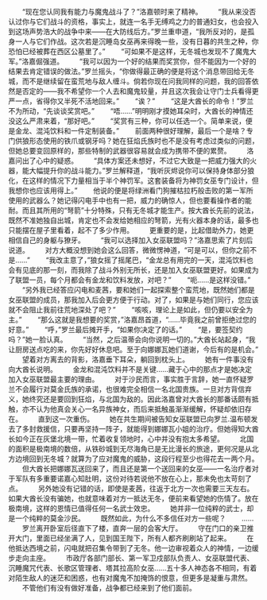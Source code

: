 　　“现在您认同我有能力与魔鬼战斗了？”洛嘉顿时来了精神。
　　“我从来没否认过你与它们战斗的资格，事实上，就连一名手无缚鸡之力的普通妇女，也会投入到这场声势浩大的战争中来——在大防线后方。”罗兰重申道，“我所反对的，是孤身一人与它们作战。这次若是沉睡岛女巫再来得晚一些，没有日暮的共生之种，你恐怕已经被葬在西区公墓里了。”
　　“可如果不是这样，无冬城也发现不了魔鬼大军。”洛嘉倔强道。
　　“我可以因为一个好的结果而奖赏你，但不能因为一个好的结果去肯定错误的做法。”罗兰摇头，“你做得最正确的便是将这个消息带回给无冬城，而不是继续留在蛮荒地与敌人缠斗。倘若你现在问我同样的问题，我的回答依然是否定的——我不希望你一个人去和魔鬼较量，并且这次我会让守门士兵看得更严一点，省得你又半死不活地回来。”
　　“诶？”
　　“这是大酋长的命令！”罗兰不为所动，“先谈谈奖赏吧。”
　　“唔……”明明刚才摸她耳朵时，大酋长的神情还没这么严肃来着，“那好吧。”
　　“奖赏有三种，你可以任选一个。简单来说，便是金龙、混沌饮料和一件定制装备。”
　　前面两种很好理解，最后一个是啥？专门供狼形态使用的铁爪或钢牙吗？她在狂焰氏族时也不是没有考虑过类似的问题，但她总要变回原样的，那些特制的武器很容易就会成为携带不便的累赘。
　　洛嘉问出了心中的疑惑。
　　“具体方案还未想好，不过它大致是一把威力强大的火器，能大幅提升你的战斗能力。”罗兰解释道，“我听灰烬说你可以保持身体部分狼化，在这样的情况下力量相当于半个神罚军。这套装备将为神罚女巫专门设计，但我想你也应该用得上。”
　　他说的便是将绿洲看门狗摧枯拉朽般击败的第一军所使用的武器么？她记得闪电手中也有一把，威力的确惊人，但也要看操作者的能耐。而且其所用的“弩箭”十分特殊，只有无冬城才能生产。按大酋长先前的说法，既然不准她独自出城，肯定也不会发给她相应的弩箭，光有火器本身的话，最多也只能摆在屋子里看着，起不了多少作用。
　　更重要的是，比起借助外力，她更相信自己的身躯与獠牙。
　　“我可以选择加入女巫联盟吗？”洛嘉思索了片刻后说道。
　　对方大概没想到她会这么回答，微微愣神道，“可是可以，但你之前不是……”
　　“我改主意了，”狼女摇了摇尾巴，“金龙总有用完的一天，混沌饮料也会有见底的那一刻，而我除了战斗外别无所长，还是加入女巫联盟更好。如果成为了联盟一员，每个月都会有金龙和饮料发放，对吧？”
　　“呃……是这样没错。”
　　“另外我已经答应闪电和麦茜，要和她们一起探索整个蛮荒地，既然她们都是女巫联盟的成员，那我加入后会更方便于行动。对了，如果是与她们同行，您应该就不会阻止我前往荒地深处了吧？”
　　“咳咳，理论上是如此，但仍要以安全为主。”
　　“那么这就是我想要的奖赏，”洛嘉昂首道，“……毕竟我之前曾拒绝过您的好意。”
　　“呼，”罗兰最后摊开手，“如果你决定了的话。”
　　“是，要签契约吗？”她一脸认真。
　　“当然，之后温蒂会向你说明一切的。”大酋长站起身，“我让厨房送点吃的来，你先好好休息吧。至于向娜娜瓦她们道谢，今后有的是机会。”
　　望着对方离去的背影，洛嘉垂下耳朵，躺回到枕头上。
　　她有一件事没有向大酋长说明。
　　金龙和混沌饮料并不是关键……藏于心中的那点才是她决定加入女巫联盟最主要的理由。
　　对于沙民而言，事实胜于言辞，她一直怀疑罗兰不会履行对莫金氏族的承诺，也很难完全相信一名北国贵族。一旦对方背信弃义，她终究还是要回到狂焰，与北国为敌的。因此洛嘉曾对大酋长的那番话颇有抵触，亦不认为他真会关心一名异族神女，而后来抵触虽渐渐缓解，怀疑却依旧存在。
　　直到这一次重伤。
　　她在共生期间被告知女巫联盟已向罗兰.温布顿发去了多封救援信，只要再坚持一阵子，就能得到娜娜瓦小姐的治疗。但她得知大酋长如今正在灰堡北境一带，忙着收复领地时，心中并没有抱太多希望。
　　北国的面积是极南境的数倍，从铁砂城到无尽海角已是无比漫长的旅途，更何况是从北方边境回到无冬城？就算为了应对魔鬼的威胁，这段行程至少也得花去一两个月。
　　但大酋长把娜娜瓦送回来了，而且还是第一个送回来的女巫——一名治疗者对于军队有多重要诺嘉心知肚明，这份对待若说他不放在心上，那未免也太苛刻了点。
　　另外她没有记错的话，即使是麦茜，往返于北方一次也需要三天左右。如果大酋长没有骗她，也就意味着对方一抵达无冬，便前来看望她的伤情了。放在极南境，这样的恩情已值得任何一名武士效忠。
　　她并非一位纯粹的武士，却是一个纯粹的莫金沙民。
　　既然如此，为什么不多信任对方一些呢？
　　……
　　罗兰离开卧室后径直下了楼，直奔一层的会客大厅。
　　守在门口的亲卫推开大门，里面已经坐满了人，见到国王陛下，所有人都齐刷刷站了起来。
　　在他抵达西境之前，闪电就把召集令带到了无冬。他一边审视着众人的神情，一边缓步走向主座。
　　市政厅各部门部长、第一军卫戍部队负责人、女巫联盟代表、沉睡魔咒代表、长歌区管理者、塔其拉高阶女巫……五十多人神态各不相同，有着对陌生敌人的迷茫和困惑，也有对魔鬼不加掩饰的恨意，但更多是凝重与肃然。
　　不管他们有没有做好准备，战争都已经来到了他们面前。